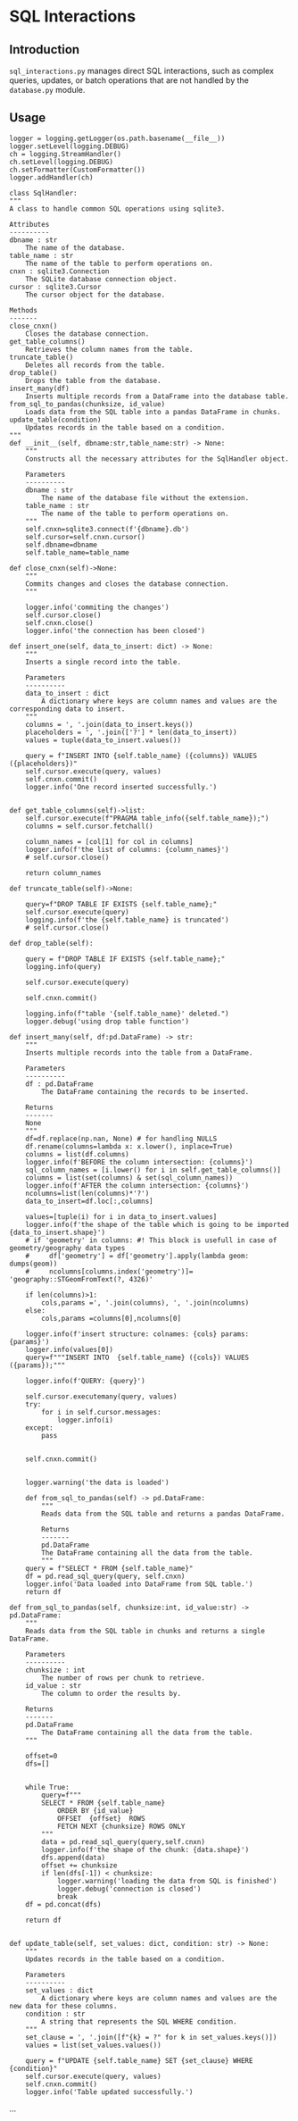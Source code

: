 # SQL Interactions

## Introduction
`sql_interactions.py` manages direct SQL interactions, such as complex queries, updates, or batch operations that are not handled by the `database.py` module.

## Usage 

    
    logger = logging.getLogger(os.path.basename(__file__))
    logger.setLevel(logging.DEBUG)
    ch = logging.StreamHandler()
    ch.setLevel(logging.DEBUG)
    ch.setFormatter(CustomFormatter())
    logger.addHandler(ch)

    class SqlHandler:
    """
    A class to handle common SQL operations using sqlite3.

    Attributes
    ----------
    dbname : str
        The name of the database.
    table_name : str
        The name of the table to perform operations on.
    cnxn : sqlite3.Connection
        The SQLite database connection object.
    cursor : sqlite3.Cursor
        The cursor object for the database.

    Methods
    -------
    close_cnxn()
        Closes the database connection.
    get_table_columns()
        Retrieves the column names from the table.
    truncate_table()
        Deletes all records from the table.
    drop_table()
        Drops the table from the database.
    insert_many(df)
        Inserts multiple records from a DataFrame into the database table.
    from_sql_to_pandas(chunksize, id_value)
        Loads data from the SQL table into a pandas DataFrame in chunks.
    update_table(condition)
        Updates records in the table based on a condition.
    """
    def __init__(self, dbname:str,table_name:str) -> None:
        """
        Constructs all the necessary attributes for the SqlHandler object.

        Parameters
        ----------
        dbname : str
            The name of the database file without the extension.
        table_name : str
            The name of the table to perform operations on.
        """
        self.cnxn=sqlite3.connect(f'{dbname}.db')
        self.cursor=self.cnxn.cursor()
        self.dbname=dbname
        self.table_name=table_name

    def close_cnxn(self)->None:
        """
        Commits changes and closes the database connection.
        """

        logger.info('commiting the changes')
        self.cursor.close()
        self.cnxn.close()
        logger.info('the connection has been closed')

    def insert_one(self, data_to_insert: dict) -> None:
        """
        Inserts a single record into the table.

        Parameters
        ----------
        data_to_insert : dict
            A dictionary where keys are column names and values are the corresponding data to insert.
        """
        columns = ', '.join(data_to_insert.keys())
        placeholders = ', '.join(['?'] * len(data_to_insert))
        values = tuple(data_to_insert.values())

        query = f"INSERT INTO {self.table_name} ({columns}) VALUES ({placeholders})"
        self.cursor.execute(query, values)
        self.cnxn.commit()
        logger.info('One record inserted successfully.')
        

    def get_table_columns(self)->list:
        self.cursor.execute(f"PRAGMA table_info({self.table_name});")
        columns = self.cursor.fetchall()
        
        column_names = [col[1] for col in columns]
        logger.info(f'the list of columns: {column_names}')
        # self.cursor.close()

        return column_names
    
    def truncate_table(self)->None:
        
        query=f"DROP TABLE IF EXISTS {self.table_name};"
        self.cursor.execute(query)
        logging.info(f'the {self.table_name} is truncated')
        # self.cursor.close()

    def drop_table(self):
        
        query = f"DROP TABLE IF EXISTS {self.table_name};"
        logging.info(query)

        self.cursor.execute(query)

        self.cnxn.commit()

        logging.info(f"table '{self.table_name}' deleted.")
        logger.debug('using drop table function')

    def insert_many(self, df:pd.DataFrame) -> str:
        """
        Inserts multiple records into the table from a DataFrame.

        Parameters
        ----------
        df : pd.DataFrame
            The DataFrame containing the records to be inserted.

        Returns
        -------
        None
        """
        df=df.replace(np.nan, None) # for handling NULLS
        df.rename(columns=lambda x: x.lower(), inplace=True)
        columns = list(df.columns)
        logger.info(f'BEFORE the column intersection: {columns}')
        sql_column_names = [i.lower() for i in self.get_table_columns()]
        columns = list(set(columns) & set(sql_column_names))
        logger.info(f'AFTER the column intersection: {columns}')
        ncolumns=list(len(columns)*'?')
        data_to_insert=df.loc[:,columns]
    
        values=[tuple(i) for i in data_to_insert.values]
        logger.info(f'the shape of the table which is going to be imported {data_to_insert.shape}')
        # if 'geometry' in columns: #! This block is usefull in case of geometry/geography data types
        #     df['geometry'] = df['geometry'].apply(lambda geom: dumps(geom))
        #     ncolumns[columns.index('geometry')]= 'geography::STGeomFromText(?, 4326)'
        
        if len(columns)>1:
            cols,params =', '.join(columns), ', '.join(ncolumns)
        else:
            cols,params =columns[0],ncolumns[0]
            
        logger.info(f'insert structure: colnames: {cols} params: {params}')
        logger.info(values[0])
        query=f"""INSERT INTO  {self.table_name} ({cols}) VALUES ({params});"""
        
        logger.info(f'QUERY: {query}')

        self.cursor.executemany(query, values)
        try:
            for i in self.cursor.messages:
                logger.info(i)
        except:
            pass


        self.cnxn.commit()
      
        
        logger.warning('the data is loaded')
        
        def from_sql_to_pandas(self) -> pd.DataFrame:
            """
            Reads data from the SQL table and returns a pandas DataFrame.

            Returns
            -------
            pd.DataFrame
            The DataFrame containing all the data from the table.
            """
        query = f"SELECT * FROM {self.table_name}"
        df = pd.read_sql_query(query, self.cnxn)
        logger.info('Data loaded into DataFrame from SQL table.')
        return df

    def from_sql_to_pandas(self, chunksize:int, id_value:str) -> pd.DataFrame:
        """
        Reads data from the SQL table in chunks and returns a single DataFrame.

        Parameters
        ----------
        chunksize : int
            The number of rows per chunk to retrieve.
        id_value : str
            The column to order the results by.

        Returns
        -------
        pd.DataFrame
            The DataFrame containing all the data from the table.
        """
        
        offset=0
        dfs=[]
       
        
        while True:
            query=f"""
            SELECT * FROM {self.table_name}
                ORDER BY {id_value}
                OFFSET  {offset}  ROWS
                FETCH NEXT {chunksize} ROWS ONLY  
            """
            data = pd.read_sql_query(query,self.cnxn) 
            logger.info(f'the shape of the chunk: {data.shape}')
            dfs.append(data)
            offset += chunksize
            if len(dfs[-1]) < chunksize:
                logger.warning('loading the data from SQL is finished')
                logger.debug('connection is closed')
                break
        df = pd.concat(dfs)

        return df


    def update_table(self, set_values: dict, condition: str) -> None:
        """
        Updates records in the table based on a condition.

        Parameters
        ----------
        set_values : dict
            A dictionary where keys are column names and values are the new data for these columns.
        condition : str
            A string that represents the SQL WHERE condition.
        """
        set_clause = ', '.join([f"{k} = ?" for k in set_values.keys()])
        values = list(set_values.values())

        query = f"UPDATE {self.table_name} SET {set_clause} WHERE {condition}"
        self.cursor.execute(query, values)
        self.cnxn.commit()
        logger.info('Table updated successfully.')

...

